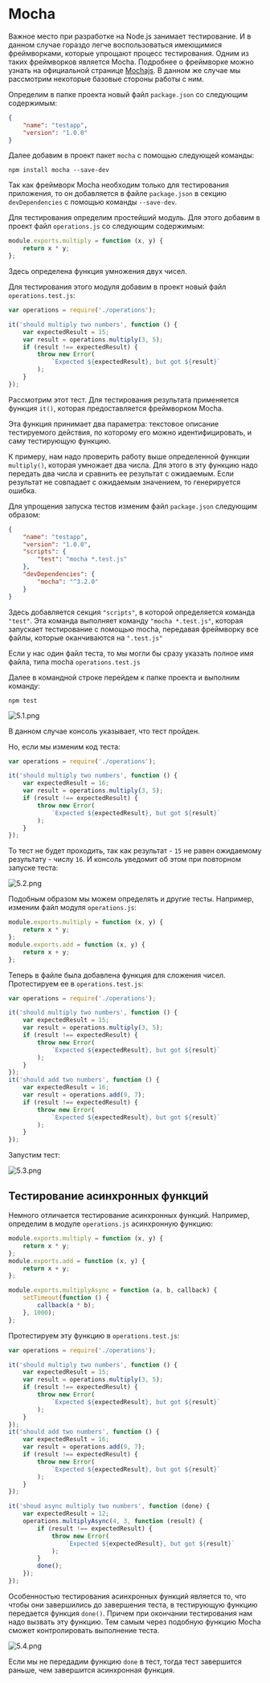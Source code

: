 # Mocha

Важное место при разработке на Node.js занимает тестирование. И в данном случае гораздо легче воспользоваться имеющимися фреймворками, которые упрощают процесс тестирования. Одним из таких фреймворков является Mocha. Подробнее о фреймворке можно узнать на официальной странице [Mochajs](https://mochajs.org/). В данном же случае мы рассмотрим некоторые базовые стороны работы с ним.

Определим в папке проекта новый файл `package.json` со следующим содержимым:

```json
{
    "name": "testapp",
    "version": "1.0.0"
}
```

Далее добавим в проект пакет `mocha` с помощью следующей команды:

```
npm install mocha --save-dev
```

Так как фреймворк Mocha необходим только для тестирования приложения, то он добавляется в файле `package.json` в секцию `devDependencies` с помощью команды `--save-dev`.

Для тестирования определим простейший модуль. Для этого добавим в проект файл `operations.js` со следующим содержимым:

```js
module.exports.multiply = function (x, y) {
    return x * y;
};
```

Здесь определена функция умножения двух чисел.

Для тестирования этого модуля добавим в проект новый файл `operations.test.js`:

```js
var operations = require('./operations');

it('should multiply two numbers', function () {
    var expectedResult = 15;
    var result = operations.multiply(3, 5);
    if (result !== expectedResult) {
        throw new Error(
            `Expected ${expectedResult}, but got ${result}`
        );
    }
});
```

Рассмотрим этот тест. Для тестирования результата применяется функция `it()`, которая предоставляется фреймворком Mocha.

Эта функция принимает два параметра: текстовое описание тестируемого действия, по которому его можно идентифицировать, и саму тестирующую функцию.

К примеру, нам надо проверить работу выше определенной функции `multiply()`, которая умножает два числа. Для этого в эту функцию надо передать два числа и сравнить ее результат с ожидаемым. Если результат не совпадает с ожидаемым значением, то генерируется ошибка.

Для упрощения запуска тестов изменим файл `package.json` следующим образом:

```json
{
    "name": "testapp",
    "version": "1.0.0",
    "scripts": {
        "test": "mocha *.test.js"
    },
    "devDependencies": {
        "mocha": "^3.2.0"
    }
}
```

Здесь добавляется секция `"scripts"`, в которой определяется команда `"test"`. Эта команда выполняет команду `"mocha *.test.js"`, которая запускает тестирование с помощью mocha, передавая фреймворку все файлы, которые оканчиваются на `".test.js"`

Если у нас один файл теста, то мы могли бы сразу указать полное имя файла, типа mocha `operations.test.js`

Далее в командной строке перейдем к папке проекта и выполним команду:

```
npm test
```

![5.1.png](5.1.png)

В данном случае консоль указывает, что тест пройден.

Но, если мы изменим код теста:

```js
var operations = require('./operations');

it('should multiply two numbers', function () {
    var expectedResult = 16;
    var result = operations.multiply(3, 5);
    if (result !== expectedResult) {
        throw new Error(
            `Expected ${expectedResult}, but got ${result}`
        );
    }
});
```

То тест не будет проходить, так как результат - `15` не равен ожидаемому результату - числу `16`. И консоль уведомит об этом при повторном запуске теста:

![5.2.png](5.2.png)

Подобным образом мы можем определять и другие тесты. Например, изменим файл модуля `operations.js`:

```js
module.exports.multiply = function (x, y) {
    return x * y;
};
module.exports.add = function (x, y) {
    return x + y;
};
```

Теперь в файле была добавлена функция для сложения чисел. Протестируем ее в `operations.test.js`:

```js
var operations = require('./operations');

it('should multiply two numbers', function () {
    var expectedResult = 15;
    var result = operations.multiply(3, 5);
    if (result !== expectedResult) {
        throw new Error(
            `Expected ${expectedResult}, but got ${result}`
        );
    }
});
it('should add two numbers', function () {
    var expectedResult = 16;
    var result = operations.add(9, 7);
    if (result !== expectedResult) {
        throw new Error(
            `Expected ${expectedResult}, but got ${result}`
        );
    }
});
```

Запустим тест:

![5.3.png](5.3.png)

## Тестирование асинхронных функций

Немного отличается тестирование асинхронных функций. Например, определим в модуле `operations.js` асинхронную функцию:

```js
module.exports.multiply = function (x, y) {
    return x * y;
};
module.exports.add = function (x, y) {
    return x + y;
};

module.exports.multiplyAsync = function (a, b, callback) {
    setTimeout(function () {
        callback(a * b);
    }, 1000);
};
```

Протестируем эту функцию в `operations.test.js`:

```js
var operations = require('./operations');

it('should multiply two numbers', function () {
    var expectedResult = 15;
    var result = operations.multiply(3, 5);
    if (result !== expectedResult) {
        throw new Error(
            `Expected ${expectedResult}, but got ${result}`
        );
    }
});
it('should add two numbers', function () {
    var expectedResult = 16;
    var result = operations.add(9, 7);
    if (result !== expectedResult) {
        throw new Error(
            `Expected ${expectedResult}, but got ${result}`
        );
    }
});

it('shoud async multiply two numbers', function (done) {
    var expectedResult = 12;
    operations.multiplyAsync(4, 3, function (result) {
        if (result !== expectedResult) {
            throw new Error(
                `Expected ${expectedResult}, but got ${result}`
            );
        }
        done();
    });
});
```

Особенностью тестирования асинхронных функций является то, что чтобы они завершились до завершения теста, в тестирующую функцию передается функция `done()`. Причем при окончании тестирования нам надо вызвать эту функцию. Тем самым через подобную функцию Mocha сможет контролировать выполнение теста.

![5.4.png](5.4.png)

Если мы не передадим функцию `done` в тест, тогда тест завершится раньше, чем завершится асинхронная функция.
